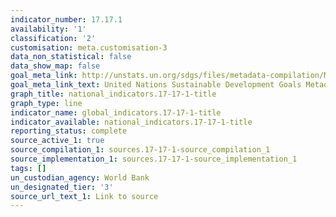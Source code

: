 ```yaml
---
indicator_number: 17.17.1
availability: '1'
classification: '2'
customisation: meta.customisation-3
data_non_statistical: false
data_show_map: false
goal_meta_link: http://unstats.un.org/sdgs/files/metadata-compilation/Metadata-Goal-17.pdf
goal_meta_link_text: United Nations Sustainable Development Goals Metadata (pdf 468kB)
graph_title: national_indicators.17-17-1-title
graph_type: line
indicator_name: global_indicators.17-17-1-title
indicator_available: national_indicators.17-17-1-title
reporting_status: complete
source_active_1: true
source_compilation_1: sources.17-17-1-source_compilation_1
source_implementation_1: sources.17-17-1-source_implementation_1
tags: []
un_custodian_agency: World Bank
un_designated_tier: '3'
source_url_text_1: Link to source
---
```

